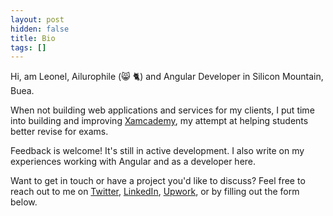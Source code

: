 ```yaml
---
layout: post
hidden: false
title: Bio
tags: []
---
```

Hi, am Leonel, Ailurophile (😸 🐈) and Angular Developer in Silicon Mountain, Buea.

When not building web applications and services for my clients, I put time into building and improving [Xamcademy](https://xamcademy.com), my attempt at helping students better revise for exams.

Feedback is welcome! It's still in active development.
I also write on my experiences working with Angular and as a developer here.

Want to get in touch or have a project you'd like to discuss? Feel free to reach out to me on [Twitter](https://twitter.com/leonelngande), [LinkedIn](https://www.upwork.com/o/profiles/users/_~01b729f550597fbf1c/), [Upwork](https://www.upwork.com/o/profiles/users/_~01b729f550597fbf1c/), or by filling out the form below.
